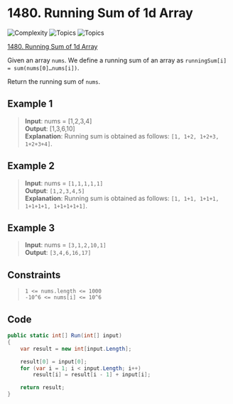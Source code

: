 # 1480. Running Sum of 1d Array

![Complexity](https://img.shields.io/badge/easy-green)
![Topics](https://img.shields.io/badge/array-blue)
![Topics](https://img.shields.io/badge/prefix_sum-blue)

[1480. Running Sum of 1d Array](https://leetcode.com/problems/running-sum-of-1d-array)

Given an array `nums`. We define a running sum of an array as `runningSum[i] = sum(nums[0]…nums[i])`.

Return the running sum of `nums`.

## Example 1

> **Input**: nums = [1,2,3,4]  
> **Output**: [1,3,6,10]  
> **Explanation**: Running sum is obtained as follows: `[1, 1+2, 1+2+3, 1+2+3+4]`.

## Example 2

> **Input**: nums = `[1,1,1,1,1]`  
> **Output**: `[1,2,3,4,5]`  
> **Explanation**: Running sum is obtained as follows: `[1, 1+1, 1+1+1, 1+1+1+1, 1+1+1+1+1]`.

## Example 3

> **Input**: nums = `[3,1,2,10,1]`  
> **Output**: `[3,4,6,16,17]`

## Constraints

> `1 <= nums.length <= 1000`  
> `-10^6 <= nums[i] <= 10^6`

## Code

```csharp
public static int[] Run(int[] input)
{
    var result = new int[input.Length];

    result[0] = input[0];
    for (var i = 1; i < input.Length; i++)
        result[i] = result[i - 1] + input[i];

    return result;
}
```